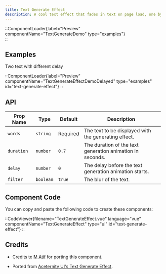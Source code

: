 ```yaml
---
title: Text Generate Effect
description: A cool text effect that fades in text on page load, one by one.
---
```


::ComponentLoader{label="Preview" componentName="TextGenerateDemo" type="examples"}  
::

## Examples

Two text with different delay

::ComponentLoader{label="Preview" componentName="TextGenerateEffectDemoDelayed" type="examples" id="text-generate-effect"}
::

## API

| Prop Name  | Type      | Default  | Description                                               |
| ---------- | --------- | -------- | --------------------------------------------------------- |
| `words`    | `string`  | Required | The text to be displayed with the generating effect.      |
| `duration` | `number`  | `0.7`    | The duration of the text generation animation in seconds. |
| `delay`    | `number`  | `0`      | The delay before the text generation animation starts.    |
| `filter`   | `boolean` | `true`   | The blur of the text.                                     |

## Component Code

You can copy and paste the following code to create these components:

::CodeViewer{filename="TextGenerateEffect.vue" language="vue" componentName="TextGenerateEffect" type="ui" id="text-generate-effect"}
::

## Credits

- Credits to [M Atif](https://github.com/atif0075) for porting this component.

- Ported from [Aceternity UI's Text Generate Effect](https://ui.aceternity.com/components/text-generate-effect).
